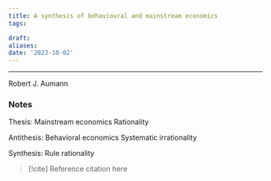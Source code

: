 ```yaml
---
title: A synthesis of behavioural and mainstream economics
tags:

draft: 
aliases: 
date: '2023-10-02'
---
```

---
Robert J. Aumann

### Notes
Thesis:
Mainstream economics
Rationality

Antithesis: 
Behavioral economics
Systematic irrationality

Synthesis:
Rule rationality


> [!cite] Reference
> citation here

